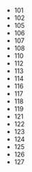 - 101
- 102
- 105
- 106
- 107
- 108
- 110
- 112
- 113
- 114
- 116
- 117
- 118
- 119
- 121
- 122
- 123
- 124
- 125
- 126
- 127
